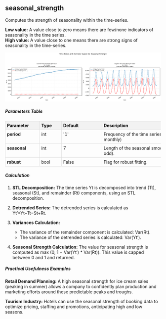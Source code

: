 ## **seasonal_strength**

Computes the strength of seasonality within the time-series.

**Low value:** A value close to zero means there are few/none indicators of seasonality in the time series.  
**High value:** A value close to one means there are strong signs of seasonality in the time-series.


    
![png](seasonal_strength_output_5_0.png)
    


##### **Parameters Table**


<style type="text/css">
#T_6f05e th {
  background-color: #f2f2f2;
  color: black;
  font-weight: bold;
  text-align: left;
  border: 1px solid #ddd;
  padding: 5px;
}
#T_6f05e_row0_col0, #T_6f05e_row1_col0, #T_6f05e_row2_col0 {
  text-align: left;
  vertical-align: top;
  border: 1px solid #ddd;
  padding: 5px;
  min-width: 100px;
  font-weight: bold;
}
#T_6f05e_row0_col1, #T_6f05e_row1_col1, #T_6f05e_row2_col1 {
  text-align: left;
  vertical-align: top;
  border: 1px solid #ddd;
  padding: 5px;
  min-width: 60px;
}
#T_6f05e_row0_col2, #T_6f05e_row1_col2, #T_6f05e_row2_col2 {
  text-align: left;
  vertical-align: top;
  border: 1px solid #ddd;
  padding: 5px;
  min-width: 120px;
  white-space: normal;
  word-wrap: break-word;
}
#T_6f05e_row0_col3, #T_6f05e_row1_col3, #T_6f05e_row2_col3 {
  text-align: left;
  vertical-align: top;
  border: 1px solid #ddd;
  padding: 5px;
  min-width: 300px;
  max-width: 450px;
  white-space: normal;
  word-wrap: break-word;
}
</style>
<table id="T_6f05e">
  <thead>
    <tr>
      <th id="T_6f05e_level0_col0" class="col_heading level0 col0" >Parameter</th>
      <th id="T_6f05e_level0_col1" class="col_heading level0 col1" >Type</th>
      <th id="T_6f05e_level0_col2" class="col_heading level0 col2" >Default</th>
      <th id="T_6f05e_level0_col3" class="col_heading level0 col3" >Description</th>
    </tr>
  </thead>
  <tbody>
    <tr>
      <td id="T_6f05e_row0_col0" class="data row0 col0" >period</td>
      <td id="T_6f05e_row0_col1" class="data row0 col1" >int</td>
      <td id="T_6f05e_row0_col2" class="data row0 col2" >'1'</td>
      <td id="T_6f05e_row0_col3" class="data row0 col3" >Frequency of the time series (e.g. 12 for monthly)</td>
    </tr>
    <tr>
      <td id="T_6f05e_row1_col0" class="data row1 col0" >seasonal</td>
      <td id="T_6f05e_row1_col1" class="data row1 col1" >int</td>
      <td id="T_6f05e_row1_col2" class="data row1 col2" >7</td>
      <td id="T_6f05e_row1_col3" class="data row1 col3" >Length of the seasonal smoother (must be odd).</td>
    </tr>
    <tr>
      <td id="T_6f05e_row2_col0" class="data row2 col0" >robust</td>
      <td id="T_6f05e_row2_col1" class="data row2 col1" >bool</td>
      <td id="T_6f05e_row2_col2" class="data row2 col2" >False</td>
      <td id="T_6f05e_row2_col3" class="data row2 col3" >Flag for robust fitting.</td>
    </tr>
  </tbody>
</table>



##### **Calculation**

1.	**STL Decomposition:** The time series Yt is decomposed into trend (Tt), seasonal (St), and remainder (Rt) components, using an STL decomposition.

2.	**Detrended Series:** The detrended series is calculated as Yt′=Yt−Tt=St+Rt.

3.	**Variances Calculation:**
    - The variance of the remainder component is calculated: Var(Rt).
    - The variance of the detrended series is calculated: Var(Yt′).

4.	**Seasonal Strength Calculation:** The value for seasonal strength is computed as max (0, 1 − Var(Yt′) * Var(Rt)). This value is capped between 0 and 1 and returned.


##### **Practical Usefulness Examples**

**Retail Demand Planning:** A high seasonal strength for ice cream sales (peaking in summer) allows a company to confidently plan production and marketing efforts around these predictable peaks and troughs.

**Tourism Industry:** Hotels can use the seasonal strength of booking data to optimize pricing, staffing and promotions, anticipating high and low seasons.


